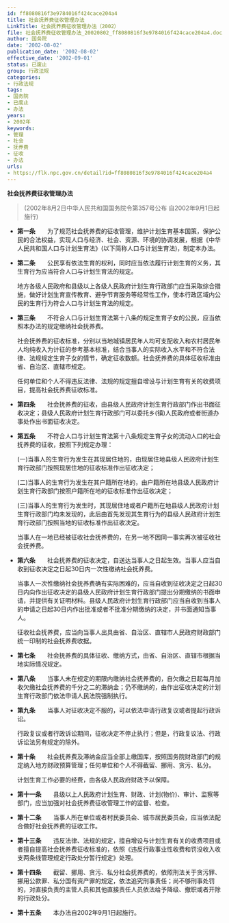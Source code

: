 ```yaml
---
id: ff8080816f3e9784016f424cace204a4
title: 社会抚养费征收管理办法
LinkTitle: 社会抚养费征收管理办法（2002）
file: 社会抚养费征收管理办法_20020802_ff8080816f3e9784016f424cace204a4.docx
author: 国务院
date: '2002-08-02'
publication_date: '2002-08-02'
effective_date: '2002-09-01'
status: 已废止
group: 行政法规
categories:
- 行政法规
tags:
- 国务院
- 已废止
- 办法
years:
- 2002年
keywords:
- 管理
- 社会
- 抚养费
- 征收
- 办法
urls:
- https://flk.npc.gov.cn/detail?id=ff8080816f3e9784016f424cace204a4
---
```


**社会抚养费征收管理办法**

> (2002年8月2日中华人民共和国国务院令第357号公布 自2002年9月1日起施行)

- **第一条**　　为了规范社会抚养费的征收管理，维护计划生育基本国策，保护公民的合法权益，实现人口与经济、社会、资源、环境的协调发展，根据《中华人民共和国人口与计划生育法》(以下简称人口与计划生育法)，制定本办法。

- **第二条**　　公民享有依法生育的权利，同时应当依法履行计划生育的义务，其生育行为应当符合人口与计划生育法的规定。

  地方各级人民政府和县级以上各级人民政府计划生育行政部门应当采取综合措施，做好计划生育宣传教育、避孕节育服务等经常性工作，使本行政区域内公民的生育行为符合人口与计划生育法的规定。

- **第三条**　　不符合人口与计划生育法第十八条的规定生育子女的公民，应当依照本办法的规定缴纳社会抚养费。

  社会抚养费的征收标准，分别以当地城镇居民年人均可支配收入和农村居民年人均纯收入为计征的参考基本标准，结合当事人的实际收入水平和不符合法律、法规规定生育子女的情节，确定征收数额。社会抚养费的具体征收标准由省、自治区、直辖市规定。

  任何单位和个人不得违反法律、法规的规定擅自增设与计划生育有关的收费项目，提高社会抚养费征收标准。

- **第四条**　　社会抚养费的征收，由县级人民政府计划生育行政部门作出书面征收决定；县级人民政府计划生育行政部门可以委托乡(镇)人民政府或者街道办事处作出书面征收决定。

- **第五条**　　不符合人口与计划生育法第十八条规定生育子女的流动人口的社会抚养费的征收，按照下列规定办理：

  (一)当事人的生育行为发生在其现居住地的，由现居住地县级人民政府计划生育行政部门按照现居住地的征收标准作出征收决定；

  (二)当事人的生育行为发生在其户籍所在地的，由户籍所在地县级人民政府计划生育行政部门按照户籍所在地的征收标准作出征收决定；

  (三)当事人的生育行为发生时，其现居住地或者户籍所在地县级人民政府计划生育行政部门均未发现的，此后由首先发现其生育行为的县级人民政府计划生育行政部门按照当地的征收标准作出征收决定。

  当事人在一地已经被征收社会抚养费的，在另一地不因同一事实再次被征收社会抚养费。

- **第六条**　　社会抚养费的征收决定，自送达当事人之日起生效。当事人应当自收到征收决定之日起30日内一次性缴纳社会抚养费。

  当事人一次性缴纳社会抚养费确有实际困难的，应当自收到征收决定之日起30日内向作出征收决定的县级人民政府计划生育行政部门提出分期缴纳的书面申请，并提供有关证明材料。县级人民政府计划生育行政部门应当自收到当事人的申请之日起30日内作出批准或者不批准分期缴纳的决定，并书面通知当事人。

  征收社会抚养费，应当向当事人出具由省、自治区、直辖市人民政府财政部门统一印制的社会抚养费收据。

- **第七条**　　社会抚养费的具体征收、缴纳方式，由省、自治区、直辖市根据当地实际情况规定。

- **第八条**　　当事人未在规定的期限内缴纳社会抚养费的，自欠缴之日起每月加收欠缴社会抚养费的千分之二的滞纳金；仍不缴纳的，由作出征收决定的计划生育行政部门依法申请人民法院强制执行。

- **第九条**　　当事人对征收决定不服的，可以依法申请行政复议或者提起行政诉讼。

  行政复议或者行政诉讼期间，征收决定不停止执行；但是，行政复议法、行政诉讼法另有规定的除外。

- **第十条**　　社会抚养费及滞纳金应当全部上缴国库，按照国务院财政部门的规定纳入地方财政预算管理；任何单位和个人不得截留、挪用、贪污、私分。

  计划生育工作必要的经费，由各级人民政府财政予以保障。

- **第十一条**　　县级以上人民政府计划生育、财政、计划(物价)、审计、监察等部门，应当加强对社会抚养费征收管理工作的监督、检查。

- **第十二条**　　当事人所在单位或者村民委员会、城市居民委员会，应当依法配合做好社会抚养费的征收工作。

- **第十三条**　　违反法律、法规的规定，擅自增设与计划生育有关的收费项目或者擅自提高社会抚养费征收标准的，依照《违反行政事业性收费和罚没收入收支两条线管理规定行政处分暂行规定》处理。

- **第十四条**　　截留、挪用、贪污、私分社会抚养费的，依照刑法关于贪污罪、挪用公款罪、私分国有资产罪的规定，依法追究刑事责任；尚不够刑事处罚的，对直接负责的主管人员和其他直接责任人员依法给予降级、撤职或者开除的行政处分。

- **第十五条**　　本办法自2002年9月1日起施行。
